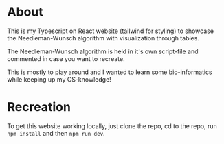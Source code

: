 # About

This is my Typescript on React website (tailwind for styling) to showcase the Needleman-Wunsch algorithm with visualization through tables.  

The Needleman-Wunsch algorithm is held in it's own script-file and commented in case you want to recreate.

This is mostly to play around and I wanted to learn some bio-informatics while keeping up my CS-knowledge!

# Recreation

To get this website working locally, just clone the repo, cd to the repo, run 
```npm install``` and then ```npm run dev```.